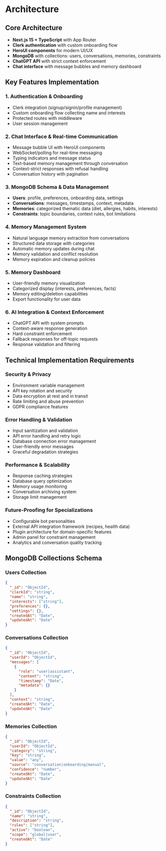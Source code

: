 # Architecture

## Core Architecture

- **Next.js 15 + TypeScript** with App Router
- **Clerk authentication** with custom onboarding flow
- **HeroUI components** for modern UI/UX
- **MongoDB** with collections: users, conversations, memories, constraints
- **ChatGPT API** with strict context enforcement
- **Chat interface** with message bubbles and memory dashboard

## Key Features Implementation

### 1. Authentication & Onboarding

- Clerk integration (signup/signin/profile management)
- Custom onboarding flow collecting name and interests
- Protected routes with middleware
- User session management

### 2. Chat Interface & Real-time Communication

- Message bubble UI with HeroUI components
- WebSocket/polling for real-time messaging
- Typing indicators and message status
- Text-based memory management through conversation
- Context-strict responses with refusal handling
- Conversation history with pagination

### 3. MongoDB Schema & Data Management

- **Users**: profile, preferences, onboarding data, settings
- **Conversations**: messages, timestamps, context, metadata
- **Memories**: categorized thematic data (diet, allergies, habits, interests)
- **Constraints**: topic boundaries, context rules, bot limitations

### 4. Memory Management System

- Natural language memory extraction from conversations
- Structured data storage with categories
- Automatic memory updates during chat
- Memory validation and conflict resolution
- Memory expiration and cleanup policies

### 5. Memory Dashboard

- User-friendly memory visualization
- Categorized display (interests, preferences, facts)
- Memory editing/deletion capabilities
- Export functionality for user data

### 6. AI Integration & Context Enforcement

- ChatGPT API with system prompts
- Context-aware response generation
- Hard constraint enforcement
- Fallback responses for off-topic requests
- Response validation and filtering

## Technical Implementation Requirements

### Security & Privacy

- Environment variable management
- API key rotation and security
- Data encryption at rest and in transit
- Rate limiting and abuse prevention
- GDPR compliance features

### Error Handling & Validation

- Input sanitization and validation
- API error handling and retry logic
- Database connection error management
- User-friendly error messages
- Graceful degradation strategies

### Performance & Scalability

- Response caching strategies
- Database query optimization
- Memory usage monitoring
- Conversation archiving system
- Storage limit management

### Future-Proofing for Specializations

- Configurable bot personalities
- External API integration framework (recipes, health data)
- Plugin architecture for domain-specific features
- Admin panel for constraint management
- Analytics and conversation quality tracking

## MongoDB Collections Schema

### Users Collection

```json
{
  "_id": "ObjectId",
  "clerkId": "string",
  "name": "string",
  "interests": ["string"],
  "preferences": {},
  "settings": {},
  "createdAt": "Date",
  "updatedAt": "Date"
}
```

### Conversations Collection

```json
{
  "_id": "ObjectId",
  "userId": "ObjectId",
  "messages": [
    {
      "role": "user|assistant",
      "content": "string",
      "timestamp": "Date",
      "metadata": {}
    }
  ],
  "context": "string",
  "createdAt": "Date",
  "updatedAt": "Date"
}
```

### Memories Collection

```json
{
  "_id": "ObjectId",
  "userId": "ObjectId",
  "category": "string",
  "key": "string",
  "value": "any",
  "source": "conversation|onboarding|manual",
  "confidence": "number",
  "createdAt": "Date",
  "updatedAt": "Date"
}
```

### Constraints Collection

```json
{
  "_id": "ObjectId",
  "name": "string",
  "description": "string",
  "rules": ["string"],
  "active": "boolean",
  "scope": "global|user",
  "createdAt": "Date"
}
```
